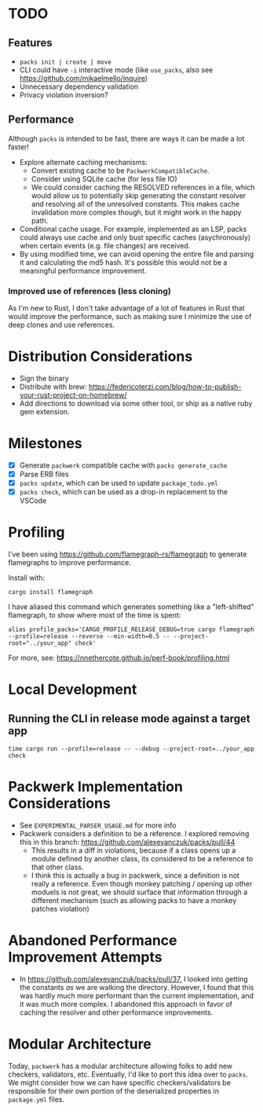 # TODO
## Features
- `packs init | create | move`
- CLI could have `-i` interactive mode (like `use_packs`, also see https://github.com/mikaelmello/inquire)
- Unnecessary dependency validation
- Privacy violation inversion?

## Performance
Although `packs` is intended to be fast, there are ways it can be made a lot faster!

- Explore alternate caching mechanisms:
  - Convert existing cache to be `PackwerkCompatibleCache`.
  - Consider using SQLite cache (for less file IO)
  - We could consider caching the RESOLVED references in a file, which would allow us to potentially skip generating the constant resolver and resolving all of the unresolved constants. This makes cache invalidation more complex though, but it might work in the happy path.
- Conditional cache usage. For example, implemented as an LSP, packs could always use cache and only bust specific caches (asychronously) when certain events (e.g. file changes) are received.
- By using modified time, we can avoid opening the entire file and parsing it and calculating the md5 hash. It's possible this would not be a meaningful performance improvement.

### Improved use of references (less cloning)
As I'm new to Rust, I don't take advantage of a lot of features in Rust that would improve the performance, such as making sure I minimize the use of deep clones and use references.

# Distribution Considerations
- Sign the binary
- Distribute with brew: https://federicoterzi.com/blog/how-to-publish-your-rust-project-on-homebrew/
- Add directions to download via some other tool, or ship as a native ruby gem extension.

# Milestones
- [x] Generate `packwerk` compatible cache with `packs generate_cache`
- [x] Parse ERB files
- [x] `packs update`, which can be used to update `package_todo.yml`
- [x] `packs check`, which can be used as a drop-in replacement to the VSCode

# Profiling
I've been using https://github.com/flamegraph-rs/flamegraph to generate flamegraphs to improve performance.

Install with:
```
cargo install flamegraph
```

I have aliased this command which generates something like a "left-shifted" flamegraph, to show where most of the time is spent:
```
alias profile_packs='CARGO_PROFILE_RELEASE_DEBUG=true cargo flamegraph --profile=release --reverse --min-width=0.5 -- --project-root="../your_app" check'
```
For more, see: https://nnethercote.github.io/perf-book/profiling.html

# Local Development
## Running the CLI in release mode against a target app
```
time cargo run --profile=release -- --debug --project-root=../your_app check
```

# Packwerk Implementation Considerations
- See `EXPERIMENTAL_PARSER_USAGE.md` for more info
- Packwerk considers a definition to be a reference. I explored removing this in this branch: https://github.com/alexevanczuk/packs/pull/44
  - This results in a diff in violations, because if a class opens up a module defined by another class, its considered to be a reference to that other class.
  - I think this is actually a bug in packwerk, since a definition is not really a reference. Even though monkey patching / opening up other moduels is not great, we should surface that information through a different mechanism (such as allowing packs to have a monkey patches violation)

# Abandoned Performance Improvement Attempts
- In https://github.com/alexevanczuk/packs/pull/37, I looked into getting the constants *as* we are walking the directory. However, I found that this was hardly much more performant than the current implementation, and it was much more complex. I abandoned this approach in favor of caching the resolver and other performance improvements.

# Modular Architecture
Today, `packwerk` has a modular architecture allowing folks to add new checkers, validators, etc.
Eventually, I'd like to port this idea over to `packs`.
We might consider how we can have specific checkers/validators be responsible for their own portion of the deserialized properties in `package.yml` files.
